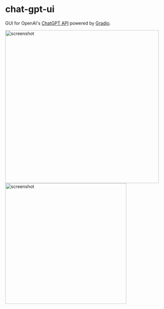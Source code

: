 # chat-gpt-ui

GUI for OpenAI's [ChatGPT API](https://platform.openai.com/docs/api-reference/chat/create) powered by [Gradio](https://gradio.app).

<img width="488" alt="screenshot" src="https://user-images.githubusercontent.com/10508116/224803660-54752865-c4d8-4af4-8406-7d004d4a415b.png">

<img width="385" alt="screenshot" src="https://user-images.githubusercontent.com/10508116/224816131-14714375-4809-4b68-932e-667e3d0ee98b.png">
